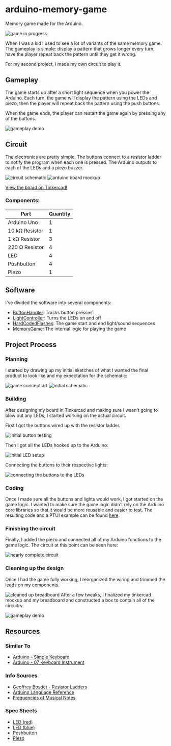 # arduino-memory-game

Memory game made for the Arduino.

![game in progress](media/game-active.jpg)

When I was a kid I used to see a lot of variants of the same memory game. The gameplay is simple: display a pattern that grows longer every turn, have the player repeat back the pattern until they get it wrong.

For my second project, I made my own circuit to play it. 

## Gameplay
The game starts up after a short light sequence when you power the Arduino. Each turn, the game will display the pattern using the LEDs and piezo, then the player will repeat back the pattern using the push buttons.

When the game ends, the player can restart the game again by pressing any of the buttons.

![gameplay demo](media/memory-game-demo.gif)

## Circuit
The electronics are pretty simple. The buttons connect to a resistor ladder to notify the program when each one is pressed. The Arduino outputs to each of the LEDs and a piezo buzzer.

![circuit schematic](media/schematic.jpg)
![arduino board mockup](media/board-mockup.jpg)

[View the board on Tinkercad!](https://www.tinkercad.com/things/fYEqJZbezV0-memory-game)

### Components:
| Part | Quantity |
|-|-|
| Arduino Uno | 1 |
| 10 k&Omega; Resistor | 1 |
| 1 k&Omega; Resistor | 3 |
| 220 &Omega; Resistor | 4 |
| LED | 4 |
| Pushbutton | 4 |
| Piezo | 1 |

## Software
I've divided the software into several components:
- [ButtonHandler](src/ButtonHandler.h): Tracks button presses
- [LightController](src/LightController.h): Turns the LEDs on and off
- [HardCodedFlashes](src/HardCodedFlashes.h): The game start and end light/sound sequences
- [MemoryGame](src/MemoryGame.h): The internal logic for playing the game

## Project Process
### Planning
I started by drawing up my initial sketches of what I wanted the final product to look like and my expectation for the schematic:

![game concept art](media/concept-art.jpg)
![initial schematic](media/concept-schematic.jpg)

### Building
After designing my board in Tinkercad and making sure I wasn't going to blow out any LEDs, I started working on the actual circuit.

First I got the buttons wired up with the resistor ladder.

![initial button testing](media/button-test.gif)

Then I got all the LEDs hooked up to the Arduino:

![initial LED setup](media/led-setup.jpg)

Connecting the buttons to their respective lights:

![connecting the buttons to the LEDs](media/button-led-connect.gif)

### Coding
Once I made sure all the buttons and lights would work, I got started on the game logic. I wanted to make sure the game logic didn't rely on the Arduino core libraries so that it would be more reusable and easier to test. The resulting code and a PTUI example can be found [here](https://github.com/maffiemaffie/memory-game-core).

### Finishing the circuit
Finally, I added the piezo and connected all of my Arduino functions to the game logic. The circuit at this point can be seen here:

![nearly complete circuit](media/bare-bones-circuit.jpg)

### Cleaning up the design
Once I had the game fully working, I reorganized the wiring and trimmed the leads on my components.

![cleaned up breadboard](media/trimmed-board.jpg)
After a few tweaks, I finalized my tinkercad mockup and my breadboard and constructed a box to contain all of the circuitry.

![gameplay demo](media/memory-game-demo.gif)

## Resources
### Similar To
- [Arduino - Simple Keyboard](https://www.arduino.cc/en/Tutorial/BuiltInExamples/toneKeyboard)
- [Arduino - 07 Keyboard Instrument](https://www.youtube.com/watch?v=hprP3fYQfAw)

### Info Sources
- [Geoffrey Bosdet - Resistor Ladders](https://www.youtube.com/watch?v=XRCTfeWaEmg)
- [Arduino Language Reference](https://www.arduino.cc/reference/en/)
- [Frequencies of Musical Notes](https://pages.mtu.edu/~suits/notefreqs.html)

### Spec Sheets
- [LED (red)](https://wiki-content.arduino.cc/documents/datasheets/LED(red).pdf)
- [LED (blue)](https://wiki-content.arduino.cc/documents/datasheets/LED(blue).pdf)
- [Pushbutton](https://wiki-content.arduino.cc/documents/datasheets/Button.pdf)
- [Piezo](https://wiki-content.arduino.cc/documents/datasheets/piezoCapsule.pdf)